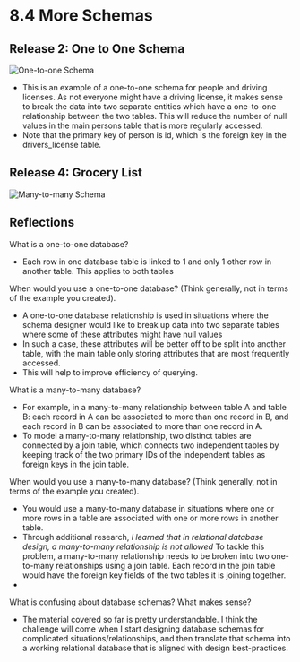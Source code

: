 # 8.4 More Schemas

## Release 2: One to One Schema
![One-to-one Schema](/phase-0/week-8/imgs/one-to-one-schema.png "One-to-one Schema")
- This is an example of a one-to-one schema for people and driving licenses. As not everyone might have a driving license, it makes sense to break the data into two separate entities which have a one-to-one relationship between the two tables. This will reduce the number of null values in the main persons table that is more regularly accessed.
- Note that the primary key of person is id, which is the foreign key in the drivers_license table.

## Release 4: Grocery List
![Many-to-many Schema](/phase-0/week-8/imgs/grocery_list.png "Many-to-many schema")

## Reflections
What is a one-to-one database?
- Each row in one database table is linked to 1 and only 1 other row in another table. This applies to both tables


When would you use a one-to-one database? (Think generally, not in terms of the example you created).
- A one-to-one database relationship is used in situations where the schema designer would like to break up data into two separate tables where some of these attributes might have null values
- In such a case, these attributes will be better off to be split into another table, with the main table only storing attributes that are most frequently accessed.
- This will help to improve efficiency of querying.

What is a many-to-many database?
- For example, in a many-to-many relationship between table A and table B: each record in A can be associated to more than one record in B, and each record in B can be associated to more than one record in A.
- To model a many-to-many relationship, two distinct tables are connected by a join table, which connects two independent tables by keeping track of the two primary IDs of the independent tables as foreign keys in the join table.

When would you use a many-to-many database? (Think generally, not in terms of the example you created).
- You would use a many-to-many database in situations where one or more rows in a table are associated with one or more rows in another table.
- Through additional research, *I learned that in relational database design, a many-to-many relationship is not allowed* To tackle this problem, a many-to-many relationship needs to be broken into two one-to-many relationships using a join table. Each record in the join table would have the foreign key fields of the two tables it is joining together. 
- 

What is confusing about database schemas? What makes sense?
- The material covered so far is pretty understandable. I think the challenge will come when I start designing database schemas for complicated situations/relationships, and then translate that schema into a working relational database that is aligned with design best-practices.